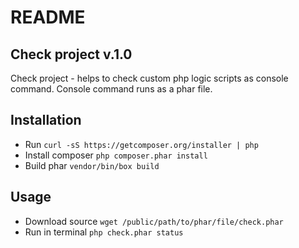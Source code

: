 README
======

Check project v.1.0
-------------------

Check project - helps to check custom php logic scripts as console command. Console command runs as a phar file. 

Installation
------------

* Run `curl -sS https://getcomposer.org/installer | php`
* Install composer `php composer.phar install`
* Build phar `vendor/bin/box build`

Usage
-----

* Download source `wget /public/path/to/phar/file/check.phar`
* Run in terminal `php check.phar status`
